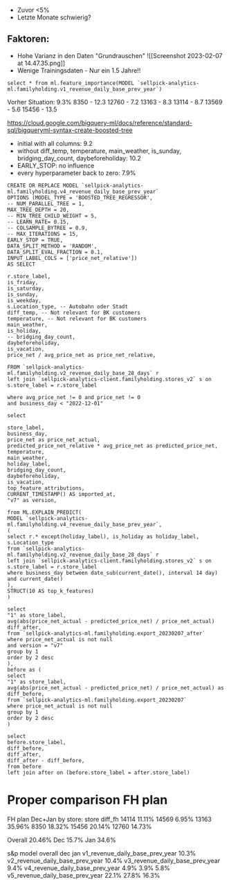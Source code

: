 - Zuvor <5%
- Letzte Monate schwierig?

Faktoren:
- 
- Hohe Varianz in den Daten "Grundrauschen" ![[Screenshot 2023-02-07 at 14.47.35.png]]
- Wenige Trainingsdaten - Nur ein 1.5 Jahre!!

```
select * from ml.feature_importance(MODEL `sellpick-analytics-ml.familyholding.v1_revenue_daily_base_prev_year`)
```

Vorher Situation: 9.3%
8350 - 12.3
12760 - 7.2
13163 - 8.3
13114 - 8.7
13569 - 5.6
15456 - 13.5

https://cloud.google.com/bigquery-ml/docs/reference/standard-sql/bigqueryml-syntax-create-boosted-tree
- initial with all columns: 9.2
- without diff_temp, temperature, main_weather, is_sunday, bridging_day_count, daybeforeholiday: 10.2
- EARLY_STOP: no influence
- every hyperparameter back to zero: 7.9%



```
CREATE OR REPLACE MODEL `sellpick-analytics-ml.familyholding.v4_revenue_daily_base_prev_year`
OPTIONS (MODEL_TYPE = 'BOOSTED_TREE_REGRESSOR',
-- NUM_PARALLEL_TREE = 1,
MAX_TREE_DEPTH = 20,
-- MIN_TREE_CHILD_WEIGHT = 5,
-- LEARN_RATE= 0.15,
-- COLSAMPLE_BYTREE = 0.9,
-- MAX_ITERATIONS = 15,
EARLY_STOP = TRUE,
DATA_SPLIT_METHOD = 'RANDOM',
DATA_SPLIT_EVAL_FRACTION = 0.1,
INPUT_LABEL_COLS = ['price_net_relative'])
AS SELECT

r.store_label,
is_friday,
is_saturday,
is_sunday,
is_weekday,
s.Location_type, -- Autobahn oder Stadt
diff_temp, -- Not relevant for BK customers
temperature, -- Not relevant for BK customers
main_weather,
is_holiday,
-- bridging_day_count,
daybeforeholiday,
is_vacation,
price_net / avg_price_net as price_net_relative,

FROM `sellpick-analytics-ml.familyholding.v2_revenue_daily_base_28_days` r
left join `sellpick-analytics-client.familyholding.stores_v2` s on s.store_label = r.store_label

where avg_price_net != 0 and price_net != 0
and business_day < "2022-12-01"
```



```
select

store_label,
business_day,
price_net as price_net_actual,
predicted_price_net_relative * avg_price_net as predicted_price_net,
temperature,
main_weather,
holiday_label,
bridging_day_count,
daybeforeholiday,
is_vacation,
top_feature_attributions,
CURRENT_TIMESTAMP() AS imported_at,
"v7" as version,

from ML.EXPLAIN_PREDICT(
MODEL `sellpick-analytics-ml.familyholding.v4_revenue_daily_base_prev_year`,
(
select r.* except(holiday_label), is_holiday as holiday_label, s.Location_type
from `sellpick-analytics-ml.familyholding.v2_revenue_daily_base_28_days` r
left join `sellpick-analytics-client.familyholding.stores_v2` s on s.store_label = r.store_label
where business_day between date_sub(current_date(), interval 14 day) and current_date()
),
STRUCT(10 AS top_k_features)
)
```



```with after as (
select
"1" as store_label,
avg(abs(price_net_actual - predicted_price_net) / price_net_actual) diff_after,
from `sellpick-analytics-ml.familyholding.export_20230207_after`
where price_net_actual is not null
and version = "v7"
group by 1
order by 2 desc
),
before as (
select
"1" as store_label,
avg(abs(price_net_actual - predicted_price_net) / price_net_actual) as diff_before,
from `sellpick-analytics-ml.familyholding.export_20230207`
where price_net_actual is not null
group by 1
order by 2 desc
)

select
before.store_label,
diff_before,
diff_after,
diff_after - diff_before,
from before
left join after on (before.store_label = after.store_label)

```


# Proper comparison FH plan
FH plan Dec+Jan by store:
store	diff_fh
14114	11.11%
14569	6.95%
13163	35.96%
8350	18.32%
15456	20.14%
12760	14.73%

Overall	20.46%
Dec		15.7%
Jan		34.6%


s&p model										overall	dec	jan
v1_revenue_daily_base_prev_year	10.3%
v2_revenue_daily_base_prev_year	10.4%
v3_revenue_daily_base_prev_year	9.4%
v4_revenue_daily_base_prev_year 4.9% 3.9% 5.8%
v5_revenue_daily_base_prev_year 22.1% 27.8% 16.3%